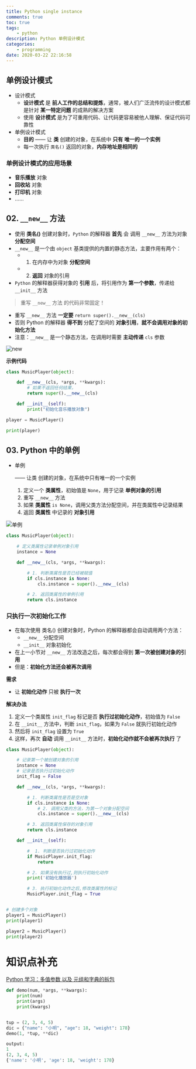```yaml
---
title: Python single instance
comments: true
toc: true
tags:
    - python
description: Python 单例设计模式
categories:
    - programming
date: 2020-03-22 22:16:58
---
```


## 单例设计模式

-   设计模式
    -   **设计模式** 是 **前人工作的总结和提炼**，通常，被人们广泛流传的设计模式都是针对 **某一特定问题** 的成熟的解决方案
    -   使用 **设计模式** 是为了可重用代码、让代码更容易被他人理解、保证代码可靠性
-   单例设计模式
    -   **目的** —— 让 **类** 创建的对象，在系统中 **只有** **唯一的一个实例**
    -   每一次执行 `类名()` 返回的对象，**内存地址是相同的**

### 单例设计模式的应用场景

-   **音乐播放** 对象
-   **回收站** 对象
-   **打印机** 对象
-   ……

## 02. `__new__` 方法

-   使用 **类名()** 创建对象时，`Python` 的解释器 **首先** 会 调用 `__new__` 方法为对象 **分配空间**
-   `__new__` 是一个由 `object` 基类提供的内置的静态方法，主要作用有两个：
    -   1. 在内存中为对象 **分配空间**
    -   2. **返回** 对象的引用
-   `Python` 的解释器获得对象的 **引用** 后，将引用作为 **第一个参数**，传递给 `__init__` 方法

> 重写 `__new__` 方法 的代码非常固定！

-   重写 `__new__` 方法 **一定要** `return super().__new__(cls)`
-   否则 Python 的解释器 **得不到** 分配了空间的 **对象引用**，**就不会调用对象的初始化方法**
-   注意：`__new__` 是一个静态方法，在调用时需要 **主动传递** `cls` 参数

![__new__](https://raw.githubusercontent.com/violetu/blogimages/master/20203211584756399791.png)

**示例代码**

```python
class MusicPlayer(object):

    def __new__(cls, *args, **kwargs):
        # 如果不返回任何结果，
        return super().__new__(cls)

    def __init__(self):
        print("初始化音乐播放对象")

player = MusicPlayer()

print(player)
```

## 03. Python 中的单例

-   单例

    —— 让类 创建的对象，在系统中只有唯一的一个实例

    1. 定义一个 **类属性**，初始值是 `None`，用于记录 **单例对象的引用**
    2. 重写 `__new__` 方法
    3. 如果 **类属性** `is None`，调用父类方法分配空间，并在类属性中记录结果
    4. 返回 **类属性** 中记录的 **对象引用**

![单例](https://raw.githubusercontent.com/violetu/blogimages/master/20203211584756337404.png)

```python
class MusicPlayer(object):

    # 定义类属性记录单例对象引用
    instance = None

    def __new__(cls, *args, **kwargs):

        # 1. 判断类属性是否已经被赋值
        if cls.instance is None:
            cls.instance = super().__new__(cls)

        # 2. 返回类属性的单例引用
        return cls.instance
```

### 只执行一次初始化工作

-   在每次使用 类名() 创建对象时，Python 的解释器都会自动调用两个方法：
    -   `__new__` 分配空间
    -   `__init__` 对象初始化
-   在上一小节对 `__new__` 方法改造之后，每次都会得到 **第一次被创建对象的引用**
-   但是：**初始化方法还会被再次调用**

**需求**

-   让 **初始化动作** 只被 **执行一次**

**解决办法**

1. 定义一个类属性 `init_flag` 标记是否 **执行过初始化动作**，初始值为 `False`
2. 在 `__init__` 方法中，判断 `init_flag`，如果为 `False` 就执行初始化动作
3. 然后将 `init_flag` 设置为 `True`
4. 这样，再次 **自动** 调用 `__init__` 方法时，**初始化动作就不会被再次执行** 了

```python
class MusicPlayer(object):

    # 记录第一个被创建对象的引用
    instance = None
    # 记录是否执行过初始化动作
    init_flag = False

    def __new__(cls, *args, **kwargs):

        # 1. 判断类属性是否是空对象
        if cls.instance is None:
            # 2. 调用父类的方法，为第一个对象分配空间
            cls.instance = super().__new__(cls)

        # 3. 返回类属性保存的对象引用
        return cls.instance

    def __init__(self):

        #  1. 判断是否执行过初始化动作
        if MusicPlayer.init_flag:
            return

        # 2. 如果没有执行过,则执行初始化动作
        print('初始化播放器')

        # 3. 执行初始化动作之后,修改类属性的标记
        MusicPlayer.init_flag = True


# 创建多个对象
player1 = MusicPlayer()
print(player1)

player2 = MusicPlayer()
print(player2)
```

# 知识点补充

[Python 学习：多值参数 以及 元组和字典的拆包](https://blog.csdn.net/qq_41780295/article/details/89112376)

```python
def demo(num, *args, **kwargs):
    print(num)
    print(args)
    print(kwargs)


tup = (2, 3, 4, 5)
dic = {"name": "小明", "age": 18, "weight": 178}
demo(1, *tup, **dic)

output:
1
(2, 3, 4, 5)
{'name': '小明', 'age': 18, 'weight': 178}
```
